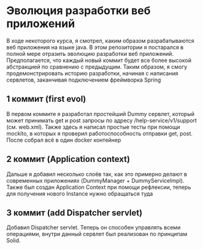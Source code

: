 # Эволюция разработки веб приложений
В ходе некоторого курса, я смотрел, каким образом разрабатываются веб приложения на языке java. 
В этом репозитории я постарался в полной мере отразить эволюцию разработки веб приложений. 
Предполагается, что каждый новый коммит будет все более высокой абстракцией по сравнению с предыдущим. 
Таким образом, я смогу продемонстрировать историю разработки, начиная с написания сервлетов, заканчивая подключением фреймворка Spring
## 1 коммит (first evol)
В первом коммите я разработал простейший Dummy сервлет, который может принимать get и post запросы по адресу /help-service/v1/support (см. web.xml).
Также здесь я написал простые тесты при помощи mockito, в которых я проверил работоспособность отправки get, post.
После собрал всё в один docker контейнер
## 2 коммит (Application context)
Дальше я добавил несколько слоёв так, как это примерно делают в современных приложениях (DummyManager + DummyServiceImpl). Также был создан Application Context при помощи рефлексии, теперь для получения нового Instance нужно обращаться туда
## 3 коммит (add Dispatcher servlet)
Добавил Dispatcher servlet. Теперь он способен управлять всеми операциями, внутри данный сервлет был реализован по принципам Solid. 
